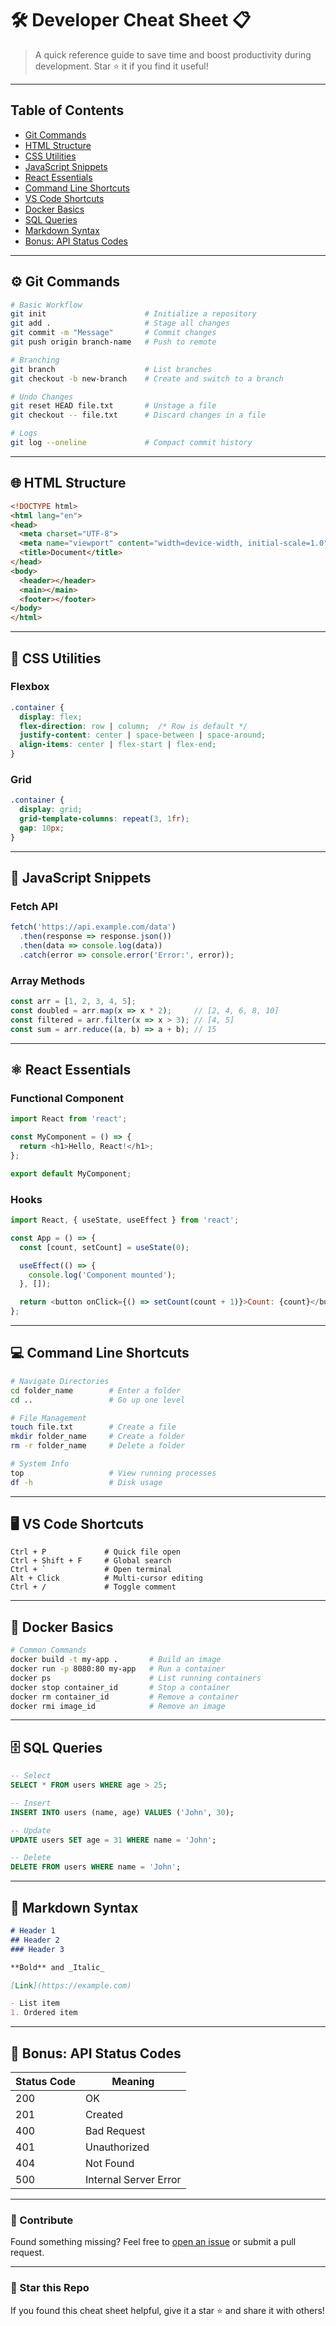 # 🛠️ Developer Cheat Sheet 📋
> A quick reference guide to save time and boost productivity during development. Star ⭐ it if you find it useful!

---

## Table of Contents
- [Git Commands](#%EF%B8%8F-git-commands)
- [HTML Structure](#html-structure)
- [CSS Utilities](#css-utilities)
- [JavaScript Snippets](#javascript-snippets)
- [React Essentials](#react-essentials)
- [Command Line Shortcuts](#command-line-shortcuts)
- [VS Code Shortcuts](#vs-code-shortcuts)
- [Docker Basics](#docker-basics)
- [SQL Queries](#sql-queries)
- [Markdown Syntax](#markdown-syntax)
- [Bonus: API Status Codes](#bonus-api-status-codes)

---

## ⚙️ Git Commands
```bash
# Basic Workflow
git init                      # Initialize a repository
git add .                     # Stage all changes
git commit -m "Message"       # Commit changes
git push origin branch-name   # Push to remote

# Branching
git branch                    # List branches
git checkout -b new-branch    # Create and switch to a branch

# Undo Changes
git reset HEAD file.txt       # Unstage a file
git checkout -- file.txt      # Discard changes in a file

# Logs
git log --oneline             # Compact commit history
```

---

## 🌐 HTML Structure
```html
<!DOCTYPE html>
<html lang="en">
<head>
  <meta charset="UTF-8">
  <meta name="viewport" content="width=device-width, initial-scale=1.0">
  <title>Document</title>
</head>
<body>
  <header></header>
  <main></main>
  <footer></footer>
</body>
</html>
```

---

## 🎨 CSS Utilities
### Flexbox
```css
.container {
  display: flex;
  flex-direction: row | column;  /* Row is default */
  justify-content: center | space-between | space-around;
  align-items: center | flex-start | flex-end;
}
```

### Grid
```css
.container {
  display: grid;
  grid-template-columns: repeat(3, 1fr);
  gap: 10px;
}
```

---

## 🧠 JavaScript Snippets
### Fetch API
```javascript
fetch('https://api.example.com/data')
  .then(response => response.json())
  .then(data => console.log(data))
  .catch(error => console.error('Error:', error));
```

### Array Methods
```javascript
const arr = [1, 2, 3, 4, 5];
const doubled = arr.map(x => x * 2);     // [2, 4, 6, 8, 10]
const filtered = arr.filter(x => x > 3); // [4, 5]
const sum = arr.reduce((a, b) => a + b); // 15
```

---

## ⚛️ React Essentials
### Functional Component
```javascript
import React from 'react';

const MyComponent = () => {
  return <h1>Hello, React!</h1>;
};

export default MyComponent;
```

### Hooks
```javascript
import React, { useState, useEffect } from 'react';

const App = () => {
  const [count, setCount] = useState(0);

  useEffect(() => {
    console.log('Component mounted');
  }, []);

  return <button onClick={() => setCount(count + 1)}>Count: {count}</button>;
};
```

---

## 💻 Command Line Shortcuts
```bash
# Navigate Directories
cd folder_name        # Enter a folder
cd ..                 # Go up one level

# File Management
touch file.txt        # Create a file
mkdir folder_name     # Create a folder
rm -r folder_name     # Delete a folder

# System Info
top                   # View running processes
df -h                 # Disk usage
```

---

## 🖥️ VS Code Shortcuts
```plaintext
Ctrl + P             # Quick file open
Ctrl + Shift + F     # Global search
Ctrl + `             # Open terminal
Alt + Click          # Multi-cursor editing
Ctrl + /             # Toggle comment
```

---

## 🐳 Docker Basics
```bash
# Common Commands
docker build -t my-app .       # Build an image
docker run -p 8080:80 my-app   # Run a container
docker ps                      # List running containers
docker stop container_id       # Stop a container
docker rm container_id         # Remove a container
docker rmi image_id            # Remove an image
```

---

## 🗄️ SQL Queries
```sql
-- Select
SELECT * FROM users WHERE age > 25;

-- Insert
INSERT INTO users (name, age) VALUES ('John', 30);

-- Update
UPDATE users SET age = 31 WHERE name = 'John';

-- Delete
DELETE FROM users WHERE name = 'John';
```

---

## 📝 Markdown Syntax
```markdown
# Header 1
## Header 2
### Header 3

**Bold** and _Italic_

[Link](https://example.com)

- List item
1. Ordered item
```

---

## 🚀 Bonus: API Status Codes
| Status Code | Meaning                  |
|-------------|--------------------------|
| 200         | OK                      |
| 201         | Created                 |
| 400         | Bad Request             |
| 401         | Unauthorized            |
| 404         | Not Found               |
| 500         | Internal Server Error   |

---

### 🙌 Contribute
Found something missing? Feel free to [open an issue](https://github.com/PHCoder05/DevCheats-Ultimate-Developer-Toolkit/issues) or submit a pull request.

---

### 🌟 Star this Repo
If you found this cheat sheet helpful, give it a star ⭐ and share it with others!
